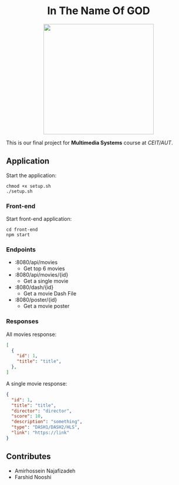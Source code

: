 <div align="center">
    <h1>In The Name Of GOD</h1>    
</div>

<p align="center">
    <img src="assets/logo.png" width="300" />
</p> 

This is our final project for **Multimedia Systems** course at _CEIT/AUT_.

## Application
Start the application:
```console
chmod +x setup.sh 
./setup.sh
```

### Front-end
Start front-end application:
```console
cd front-end
npm start
```

### Endpoints
- :8080/api/movies
  - Get top 6 movies
- :8080/api/movies/{id}
  - Get a single movie
- :8080/dash/{id}
  - Get a movie Dash File
- :8080/poster/{id}
  - Get a movie poster

### Responses
All movies response:
```json
[
  {
    "id": 1,
    "title": "title",
  },
]
```

A single movie response:
```json
{
  "id": 1,
  "title": "title",
  "director": "director",
  "score": 10,
  "description": "something",
  "type": "DASH1/DASH2/HLS",
  "link": "https://link"
}
```

## Contributes
- Amirhossein Najafizadeh
- Farshid Nooshi

